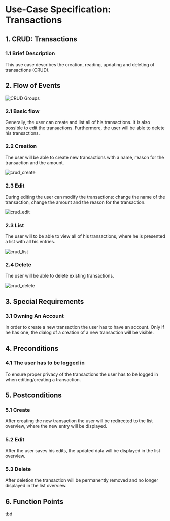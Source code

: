 # Use-Case Specification: Transactions

## 1. CRUD: Transactions

### 1.1 Brief Description

This use case describes the creation, reading, updating and deleting of transactions (CRUD).

## 2. Flow of Events

![CRUD Groups](https://drive.google.com/uc?id=17vLGNSUJynYx0WAxH2sZJOcV2yHgsBy8)

### 2.1 Basic flow
Generally, the user can create and list all of his transactions. It is also possible to edit the transactions. Furthermore, the user will be able to delete his transactions.

### 2.2 Creation  

The user will be able to create new transactions with a name, reason for the transaction and the amount.

![crud_create](crud_create.png)

### 2.3 Edit

During editing the user can modify the transactions: change the name of the transaction, change the amount and the reason for the transaction.

![crud_edit](crud_edit.png)

### 2.3 List

The user will to be able to view all of his transactions, where he is presented a list with all his entries.

![crud_list](crud_list.png)

### 2.4 Delete

The user will be able to delete existing transactions.

![crud_delete](crud_delete.png)

## 3. Special Requirements

### 3.1 Owning An Account
        
In order to create a new transaction the user has to have an account. Only if he has one, the dialog of a creation of a new transaction will be visible.

## 4. Preconditions

### 4.1 The user has to be logged in

To ensure proper privacy of the transactions the user has to be logged in when editing/creating a transaction.

## 5. Postconditions

### 5.1 Create

After creating the new transaction the user will be redirected to the list overview, where the new entry will be displayed.

### 5.2 Edit

After the user saves his edits, the updated data will be displayed in the list overview.

### 5.3 Delete

After deletion the transaction will be permanently removed and no longer displayed in the list overview.

## 6. Function Points
tbd
